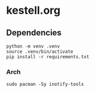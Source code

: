 # kestell.org

## Dependencies

```
python -m venv .venv
source .venv/bin/activate
pip install -r requirements.txt
```

### Arch

```
sudo pacman -Sy inotify-tools
```
